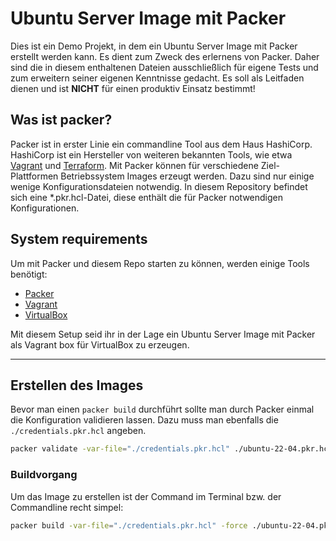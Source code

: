 # Ubuntu Server Image mit Packer

Dies ist ein Demo Projekt, in dem ein Ubuntu Server Image mit Packer erstellt werden kann.
Es dient zum Zweck des erlernens von Packer. Daher sind die in diesem enthaltenen Dateien ausschließlich für eigene Tests und zum erweitern seiner eigenen Kenntnisse gedacht.
Es soll als Leitfaden dienen und ist **NICHT** für einen produktiv Einsatz bestimmt!

## Was ist packer?
Packer ist in erster Linie ein commandline Tool aus dem Haus HashiCorp. HashiCorp ist ein Hersteller von weiteren bekannten Tools, wie etwa [Vagrant](https://www.vagrantup.com/) und [Terraform](https://www.terraform.io/). 
Mit Packer können für verschiedene Ziel-Plattformen Betriebssystem Images erzeugt werden.
Dazu sind nur einige wenige Konfigurationsdateien notwendig.
In diesem Repository befindet sich eine *.pkr.hcl-Datei, diese enthält die für Packer notwendigen Konfigurationen.

## System requirements
Um mit Packer und diesem Repo starten zu können, werden einige Tools benötigt:
* [Packer](https://www.packer.io/)
* [Vagrant](https://www.vagrantup.com/)
* [VirtualBox](https://www.virtualbox.org/)

Mit diesem Setup seid ihr in der Lage ein Ubuntu Server Image mit Packer als Vagrant box für VirtualBox zu erzeugen.

---

## Erstellen des Images
Bevor man einen ```packer build``` durchführt sollte man durch Packer einmal die Konfiguration validieren lassen. Dazu muss man ebenfalls die ```./credentials.pkr.hcl``` angeben.

```bash
packer validate -var-file="./credentials.pkr.hcl" ./ubuntu-22-04.pkr.hcl
```

### Buildvorgang
Um das Image zu erstellen ist der Command im Terminal bzw. der Commandline recht simpel:
```bash
packer build -var-file="./credentials.pkr.hcl" -force ./ubuntu-22-04.pkr.hcl
```

